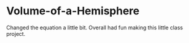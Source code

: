 # Volume-of-a-Hemisphere
Changed the equation a little bit. Overall had fun making this little class project.
